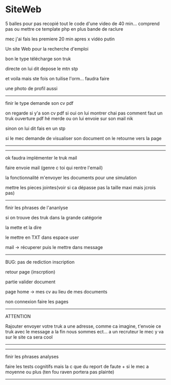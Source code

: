 # SiteWeb

5 balles pour pas recopié tout le code d'une video de 40 min... comprend pas ou mettre ce template php en plus bande de raclure

mec j'ai fais les premiere 20 min apres x vidéo putin

Un site Web pour la recherche d'emploi

bon le type télécharge son truk

directe on lui dit depose le mtn stp

et voila mais ste fois on tuilise l'orm... faudra faire 

une photo de profil aussi


--------------------------------------------------
finir le type demande son cv pdf 

on regarde si y'a son cv pdf si oui on lui montrer chai pas comment faut un truk ouverture pdf hé merde ou on lui envoie sur son mail nik

sinon on lui dit fais en un stp

si le mec demande de visualiser son document on le retourne vers la page

---------------------------------------------------

--------------------------------------------------

ok faudra implémenter le truk mail

faire envoie mail (genre c toi qui rentre l'email)

la fonctionnalité m'envoyer les documents pour une simulation

mettre les pieces jointes(voir si ca dépasse pas la taille maxi mais jcrois pas)


--------------------------------------------------

finir les phrases de l'ananlyse

si on trouve des truk dans la grande catégorie 

la mette et la dire

le mettre en TXT dans espace user

mail -> récuperer puis le mettre dans message

----------------------------------------




BUG: pas de rediction inscription

retour page (inscrption)

partie valider document

page home -> mes cv au lieu de mes documents

non connexion faire les pages

---------------------------------------









ATTENTION 

Rajouter envoyer votre truk a une adresse, comme ca imagine, t'envoie ce truk avec le message a la fin nous sommes ect...
a un recruteur le mec y va sur le site ca sera cool

-------------------------------------------------



-------------------------------------------------------------------------------------------------------------------------------

finir les phrases analyses

faire les tests cognitifs mais la c que du report de faute + si le mec a moyenne ou plus (ten fou raven portera pas plainte)

-------------------------------------------------------------------------------------------------------------------------------




